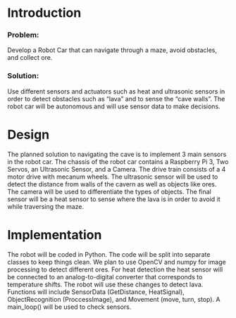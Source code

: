 # Introduction
### Problem:
Develop a Robot Car that can navigate through a maze, avoid obstacles, and collect ore.

### Solution:
Use different sensors and actuators such as heat and ultrasonic sensors in order to detect obstacles such as “lava” and to sense the “cave walls”. The robot car will be autonomous and will use sensor data to make decisions.

# Design
The planned solution to navigating the cave is to implement 3 main sensors in the robot car. The chassis of the robot car contains a Raspberry Pi 3, Two Servos, an Ultrasonic Sensor, and a Camera. The drive train consists of a 4 motor drive with mecanum wheels. The ultrasonic sensor will be used to detect the distance from walls of the cavern as well as objects like ores. The camera will be used to differentiate the types of objects. The final sensor will be a heat sensor to sense where the lava is in order to avoid it while traversing the maze.

# Implementation
The robot will be coded in Python. The code will be split into separate classes to keep things clean. We plan to use OpenCV and numpy for image processing to detect different ores. For heat detection the heat sensor will be connected to an analog-to-digital converter that corresponds to temperature shifts. The robot will use these changes to detect lava. Functions will include SensorData (GetDistance, HeatSignal), ObjectRecognition (ProccessImage), and Movement (move, turn, stop). A main_loop() will be used to check sensors.
